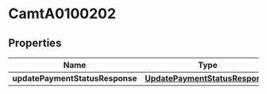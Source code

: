 
# CamtA0100202

## Properties
Name | Type | Description | Notes
------------ | ------------- | ------------- | -------------
**updatePaymentStatusResponse** | [**UpdatePaymentStatusResponse**](UpdatePaymentStatusResponse.md) |  |  [optional]



